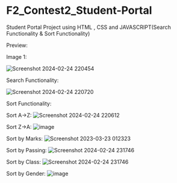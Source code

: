 # F2_Contest2_Student-Portal

Student Portal Project using HTML , CSS and JAVASCRIPT(Search Functionality & Sort Functionality)

Preview:

Image 1:

![Screenshot 2024-02-24 220454](https://github.com/Jeba3210/F2_Contest2_Student-Portal/assets/137270674/baccf785-9230-4c07-98b2-f3eddf066ba7)


Search Functionality:

![Screenshot 2024-02-24 220720](https://github.com/Jeba3210/F2_Contest2_Student-Portal/assets/137270674/c47ce476-6602-4051-bdcb-66a7e1ffe640)


Sort Functionality:

Sort A->Z:
![Screenshot 2024-02-24 220612](https://github.com/Jeba3210/F2_Contest2_Student-Portal/assets/137270674/90abdd75-5758-490f-b992-78f4dfd7712d)


Sort Z->A:
![image](https://github.com/Jeba3210/F2_Contest2_Student-Portal/assets/137270674/b9d0d9e7-e55d-4476-b51a-f51054796d52)


Sort by Marks:
![Screenshot 2023-03-23 012323](https://github.com/Jeba3210/F2_Contest2_Student-Portal/assets/137270674/34ed6dce-3151-4a47-bb77-36569395b8cb)




Sort by Passing:
![Screenshot 2024-02-24 231746](https://github.com/Jeba3210/F2_Contest2_Student-Portal/assets/137270674/8b388560-85f4-4ae3-840b-e1cf608166b1)



Sort by Class:
![Screenshot 2024-02-24 231746](https://github.com/Jeba3210/F2_Contest2_Student-Portal/assets/137270674/b1b0a1ae-eb1e-4778-a047-cfe5a7dc5a32)




Sort by Gender:
![image](https://github.com/Jeba3210/F2_Contest2_Student-Portal/assets/137270674/45738aa8-c717-4fbe-99ca-5d3e03068d19)



